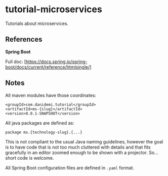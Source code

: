 # tutorial-microservices

Tutorials about microservices.

## References

__Spring Boot__

Full doc: [https://docs.spring.io/spring-boot/docs/current/reference/htmlsingle/]

## Notes

All maven modules have those coordinates:

```
<groupId>com.danidemi.tutorial</groupId>
<artifactId>ms-{slug}</artifactId>
<version>0.0.1-SNAPSHOT</version>
```

All java packages are defined as: 

```
package ms.{technology-slug}.{...}
```

This is not compliant to the usual Java naming guidelines, however the goal is to have code that is not too 
much cluttered with details and that fits gracefully in an editor zoomed enough to be shown with a projector. 
So... short code is welcome.

All Spring Boot configuration files are defined in `.yaml` format.
